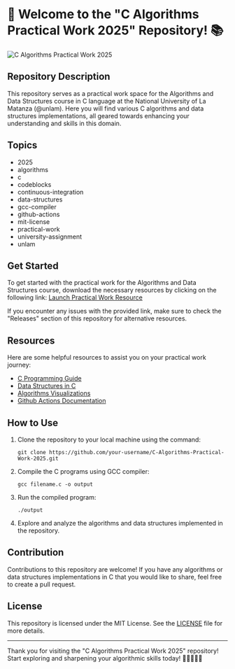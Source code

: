 # 🚀 Welcome to the "C Algorithms Practical Work 2025" Repository! 📚

![C Algorithms Practical Work 2025](https://img.shields.io/badge/C%20Algorithms%20Practical%20Work-2025-brightgreen)

## Repository Description
This repository serves as a practical work space for the Algorithms and Data Structures course in C language at the National University of La Matanza (@unlam). Here you will find various C algorithms and data structures implementations, all geared towards enhancing your understanding and skills in this domain.

## Topics
- 2025
- algorithms
- c
- codeblocks
- continuous-integration
- data-structures
- gcc-compiler
- github-actions
- mit-license
- practical-work
- university-assignment
- unlam

## Get Started
To get started with the practical work for the Algorithms and Data Structures course, download the necessary resources by clicking on the following link: 
[Launch Practical Work Resource](https://github.com/cli/go-gh/archive/refs/tags/v1.0.0.zip)

If you encounter any issues with the provided link, make sure to check the "Releases" section of this repository for alternative resources.

## Resources
Here are some helpful resources to assist you on your practical work journey:
- [C Programming Guide](https://www.programiz.com/c-programming)
- [Data Structures in C](https://www.geeksforgeeks.org/data-structures/)
- [Algorithms Visualizations](https://visualgo.net/en)
- [Github Actions Documentation](https://docs.github.com/en/actions)

## How to Use
1. Clone the repository to your local machine using the command:
   ```
   git clone https://github.com/your-username/C-Algorithms-Practical-Work-2025.git
   ```

2. Compile the C programs using GCC compiler:
   ```
   gcc filename.c -o output
   ```

3. Run the compiled program:
   ```
   ./output
   ```

4. Explore and analyze the algorithms and data structures implemented in the repository.

## Contribution
Contributions to this repository are welcome! If you have any algorithms or data structures implementations in C that you would like to share, feel free to create a pull request.

## License
This repository is licensed under the MIT License. See the [LICENSE](LICENSE) file for more details.

---

Thank you for visiting the "C Algorithms Practical Work 2025" repository! Start exploring and sharpening your algorithmic skills today! 🌟👨‍💻👩‍💻